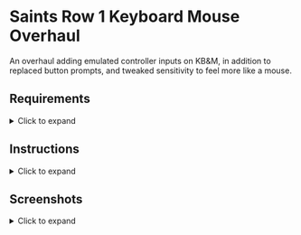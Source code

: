 # Saints Row 1 Keyboard Mouse Overhaul
An overhaul adding emulated controller inputs on KB&amp;M, in addition to replaced button prompts, and tweaked sensitivity to feel more like a mouse.

## Requirements

<details>

<summary>Click to expand</summary>

- [Xenia Canary](https://github.com/xenia-canary/xenia-canary)
- [ReWASD](https://www.rewasd.com/) Paid software with 7 day trial. [You must activate a separate 3 day trial for each advanced mapping feature, or pay $25 for lifetime full license.](https://github.com/vStar925/RDR1-Keyboard-Mouse/issues/3#issuecomment-1620504256)
- [wx360](https://digiex.net/threads/wx-360-download-extract-content-from-xbox-360-isos.9273/)

</details>

## Instructions

<details>

<summary>Click to expand</summary>

### 1.) reWASD Setup

*If you haven't already installed reWASD, do that now and run it at least once*

1.) Download and extract the latest release. Inside, open folder 1. Double-click any or all of the configs to add them to reWASD (You can switch between them at any time within reWASD)

2.) [Group your mouse and keyboard in reWASD](https://help.rewasd.com/how-to-remap/group-of-devices.html)

### 2.) Swapping Files

*Make sure you have downloaded and extracted [wx360](https://digiex.net/threads/wx-360-download-extract-content-from-xbox-360-isos.9273/) before continuing*

1.) [Follow Section II of this guide for a basic wx360 tutorial](https://github.com/vStar925/Red-Dead-Redemption-1-Modding). Extract your game files.

2.) Inside *KBM Mod\2.)* you will find 3 files (misc, misc2, pegfiles). Drag all 3 of these files into the packfiles folder inside your extracted game directory. Replace them.

*Note: You do NOT need to repack the extracted iso file after replacing files. You can run the modified game by opening default.xex directly inside Xenia*

### 3.) In-game settings

The following in-game settings should be set for the intended experience.

- On foot control scheme : B

- Driving control scheme: B

- Left Stick Accel/Brake: Yes

- Vertical/Horizontal Sensitivity: Max

### 4.) Hiding the Mouse Cursor (optional)

Since are you using a mouse in Xenia, the cursor will stay on screen while playing. Somehow, I didn't find this all that distracting but if you're interested in hiding it, follow these steps.

1.) [Download this invisible cursor](http://www.rw-designer.com/cursor-detail/23254) and save it to C:\Windows\Cursors

2.) Press the Windows key and type "cursor" and open the first result. Go to the pointers tab.

2.) Double-click "Normal select" and replace it with the invisible cursor. Save As... (Xenia, RDR, etc.). Apply.

3.) Select the scheme whenever you want to play RDR with this setup and switch back to None to return the cursor to normal.
  
</details>

## Screenshots
<details>
  <summary>Click to expand</summary>
  
Coming soon.
  
</details>

